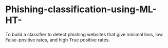 # Phishing-classification-using-ML-HT-
To build a classifier to detect phishing websites that give minimal loss,  low False-positive rates, and high True positive rates. 
